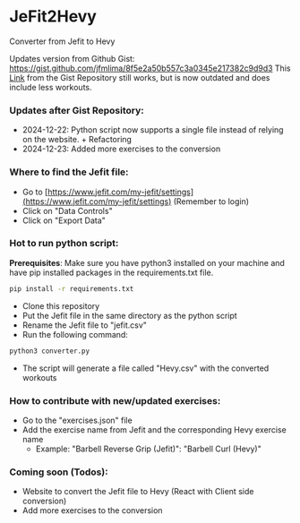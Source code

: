 # JeFit2Hevy

Converter from Jefit to Hevy

Updates version from Github Gist: https://gist.github.com/jfmlima/8f5e2a50b557c3a0345e217382c9d9d3
This [Link](https://workout-converter.fly.dev/) from the Gist Repository still works, but is now outdated and does include less workouts.

### Updates after Gist Repository:
- 2024-12-22: Python script now supports a single file instead of relying on the website. + Refactoring
- 2024-12-23: Added more exercises to the conversion

### Where to find the Jefit file:
- Go to [https://www.jefit.com/my-jefit/settings](https://www.jefit.com/my-jefit/settings) (Remember to login)
- Click on "Data Controls"
- Click on "Export Data"

### Hot to run python script:
**Prerequisites**: Make sure you have python3 installed on your machine and have pip installed packages in the requirements.txt file.
```bash
pip install -r requirements.txt
```

- Clone this repository
- Put the Jefit file in the same directory as the python script
- Rename the Jefit file to "jefit.csv"
- Run the following command:
```bash
python3 converter.py
```
- The script will generate a file called "Hevy.csv" with the converted workouts

### How to contribute with new/updated exercises:
- Go to the "exercises.json" file
- Add the exercise name from Jefit and the corresponding Hevy exercise name
   - Example: "Barbell Reverse Grip (Jefit)": "Barbell Curl (Hevy)" 

### Coming soon (Todos):
- Website to convert the Jefit file to Hevy (React with Client side conversion)
- Add more exercises to the conversion
